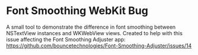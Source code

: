 # Font Smoothing WebKit Bug

A small tool to demonstrate the difference in font smoothing between NSTextView instances and WKWebView views. Created to help with this issue affecting the Font Smoothing Adjuster app: https://github.com/bouncetechnologies/Font-Smoothing-Adjuster/issues/14
